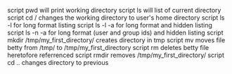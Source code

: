 script pwd will print working directory
script ls will list of current directory
script cd / changes the working directory to user's home directory
script ls -l for long format listing
script ls -l -a for long format and hidden listing
script ls -n -a for long format (user and group ids) and hidden listing
script mkdir /tmp/my_first_directory/ creates directory in tmp
script mv moves file betty from /tmp/ to /tmp/my_first_directory
script rm deletes betty file heretofore referrenced
script rmdir removes /tmp/my_first_directory/
script cd .. changes directory to previous
